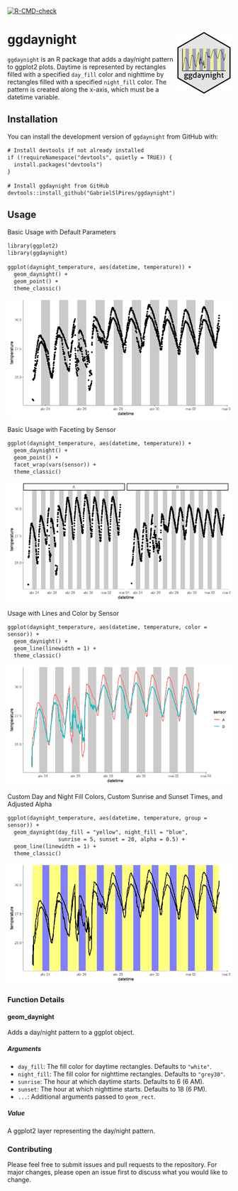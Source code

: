 <!-- badges: start -->
[![R-CMD-check](https://github.com/GabrielSlPires/ggdaynight/actions/workflows/R-CMD-check.yaml/badge.svg)](https://github.com/GabrielSlPires/ggdaynight/actions/workflows/R-CMD-check.yaml)
<!-- badges: end -->

# ggdaynight <img src="man/figures/logo.png" align="right" height="139" alt="" />

`ggdaynight` is an R package that adds a day/night pattern to ggplot2 plots. Daytime is represented by rectangles filled with a specified `day_fill` color and nighttime by rectangles filled with a specified `night_fill` color. The pattern is created along the x-axis, which must be a datetime variable.

## Installation

You can install the development version of `ggdaynight` from GitHub with:

```
# Install devtools if not already installed
if (!requireNamespace("devtools", quietly = TRUE)) {
  install.packages("devtools")
}

# Install ggdaynight from GitHub
devtools::install_github("GabrielSlPires/ggdaynight")
```
## Usage
Basic Usage with Default Parameters
```
library(ggplot2)
library(ggdaynight)

ggplot(daynight_temperature, aes(datetime, temperature)) +
  geom_daynight() +
  geom_point() +
  theme_classic()
```
![basic plot](man/figures/basic-plot.png)

Basic Usage with Faceting by Sensor
```
ggplot(daynight_temperature, aes(datetime, temperature)) +
  geom_daynight() +
  geom_point() +
  facet_wrap(vars(sensor)) +
  theme_classic()
```
![facet plot](man/figures/facet-plot.png)

Usage with Lines and Color by Sensor
```
ggplot(daynight_temperature, aes(datetime, temperature, color = sensor)) +
  geom_daynight() +
  geom_line(linewidth = 1) +
  theme_classic()
```
![color plot](man/figures/color-plot.png)

Custom Day and Night Fill Colors, Custom Sunrise and Sunset Times, and Adjusted Alpha
```
ggplot(daynight_temperature, aes(datetime, temperature, group = sensor)) +
  geom_daynight(day_fill = "yellow", night_fill = "blue",
                sunrise = 5, sunset = 20, alpha = 0.5) +
  geom_line(linewidth = 1) +
  theme_classic()
```
![custom plot](man/figures/custom-plot.png)

### Function Details

#### geom_daynight

Adds a day/night pattern to a ggplot object.

##### Arguments

* `day_fill`: The fill color for daytime rectangles. Defaults to `"white"`.
* `night_fill`: The fill color for nighttime rectangles. Defaults to `"grey30"`.
* `sunrise`: The hour at which daytime starts. Defaults to 6 (6 AM).
* `sunset`: The hour at which nighttime starts. Defaults to 18 (6 PM).
* `...`: Additional arguments passed to `geom_rect`.

##### Value

A ggplot2 layer representing the day/night pattern.

### Contributing

Please feel free to submit issues and pull requests to the repository. For major changes, please open an issue first to discuss what you would like to change.
